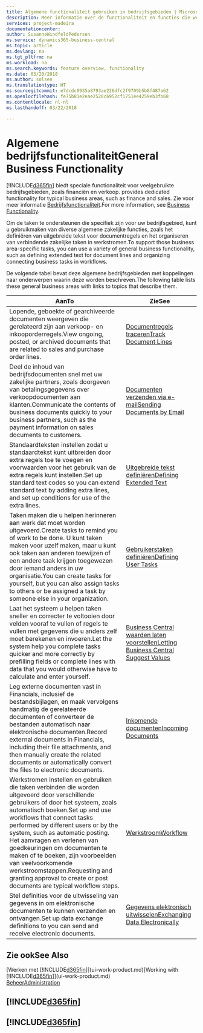 ```yaml
---
title: Algemene functionaliteit gebruiken in bedrijfsgebieden | Microsoft Docs
description: Meer informatie over de functionaliteit en functies die worden gebruikt in bedrijfsgebieden in Business Central.
services: project-madeira
documentationcenter: 
author: SusanneWindfeldPedersen
ms.service: dynamics365-business-central
ms.topic: article
ms.devlang: na
ms.tgt_pltfrm: na
ms.workload: na
ms.search.keywords: feature overview, functionality
ms.date: 03/20/2018
ms.author: solsen
ms.translationtype: HT
ms.sourcegitcommit: e7dcdc0935a8793ae226dfc2f9709b5b8f487a62
ms.openlocfilehash: fe75b81e2eae2520c6952cf1751ee4259eb3fb68
ms.contentlocale: nl-nl
ms.lasthandoff: 03/22/2018

---
```

# <a name="general-business-functionality"></a><span data-ttu-id="ff43d-103">Algemene bedrijfsfunctionaliteit</span><span class="sxs-lookup"><span data-stu-id="ff43d-103">General Business Functionality</span></span>
[!INCLUDE[d365fin](includes/d365fin_md.md)]<span data-ttu-id="ff43d-104"> biedt speciale functionaliteit voor veelgebruikte bedrijfsgebieden, zoals financiën en verkoop.</span><span class="sxs-lookup"><span data-stu-id="ff43d-104"> provides dedicated functionality for typical business areas, such as finance and sales.</span></span> <span data-ttu-id="ff43d-105">Zie voor meer informatie [Bedrijfsfunctionaliteit](across-business-functionality.md).</span><span class="sxs-lookup"><span data-stu-id="ff43d-105">For more information, see [Business Functionality](across-business-functionality.md).</span></span>

<span data-ttu-id="ff43d-106">Om de taken te ondersteunen die specifiek zijn voor uw bedrijfsgebied, kunt u gebruikmaken van diverse algemene zakelijke functies, zoals het definiëren van uitgebreide tekst voor documentregels en het organiseren van verbindende zakelijke taken in werkstromen.</span><span class="sxs-lookup"><span data-stu-id="ff43d-106">To support those business area-specific tasks, you can use a variety of general business functionality, such as defining extended text for document lines and organizing connecting business tasks in workflows.</span></span>

<span data-ttu-id="ff43d-107">De volgende tabel bevat deze algemene bedrijfsgebieden met koppelingen naar onderwerpen waarin deze worden beschreven.</span><span class="sxs-lookup"><span data-stu-id="ff43d-107">The following table lists these general business areas with links to topics that describe them.</span></span>

| <span data-ttu-id="ff43d-108">Aan</span><span class="sxs-lookup"><span data-stu-id="ff43d-108">To</span></span> | <span data-ttu-id="ff43d-109">Zie</span><span class="sxs-lookup"><span data-stu-id="ff43d-109">See</span></span> |
| --- | --- |
|<span data-ttu-id="ff43d-110">Lopende, geboekte of gearchiveerde documenten weergeven die gerelateerd zijn aan verkoop- en inkooporderregels.</span><span class="sxs-lookup"><span data-stu-id="ff43d-110">View ongoing, posted, or archived documents that are related to sales and purchase order lines.</span></span>|[<span data-ttu-id="ff43d-111">Documentregels traceren</span><span class="sxs-lookup"><span data-stu-id="ff43d-111">Track Document Lines</span></span>](across-how-to-track-document-lines.md)|
| <span data-ttu-id="ff43d-112">Deel de inhoud van bedrijfsdocumenten snel met uw zakelijke partners, zoals doorgeven van betalingsgegevens over verkoopdocumenten aan klanten.</span><span class="sxs-lookup"><span data-stu-id="ff43d-112">Communicate the contents of business documents quickly to your business partners, such as the payment information on sales documents to customers.</span></span> |[<span data-ttu-id="ff43d-113">Documenten verzenden via e-mail</span><span class="sxs-lookup"><span data-stu-id="ff43d-113">Sending Documents by Email</span></span>](ui-how-send-documents-email.md) |
| <span data-ttu-id="ff43d-114">Standaardteksten instellen zodat u standaardtekst kunt uitbreiden door extra regels toe te voegen en voorwaarden voor het gebruik van de extra regels kunt instellen.</span><span class="sxs-lookup"><span data-stu-id="ff43d-114">Set up standard text codes so you can extend standard text by adding extra lines, and set up conditions for use of the extra lines.</span></span> |[<span data-ttu-id="ff43d-115">Uitgebreide tekst definiëren</span><span class="sxs-lookup"><span data-stu-id="ff43d-115">Defining Extended Text</span></span>](ui-how-define-ext-text.md) |
|<span data-ttu-id="ff43d-116">Taken maken die u helpen herinneren aan werk dat moet worden uitgevoerd.</span><span class="sxs-lookup"><span data-stu-id="ff43d-116">Create tasks to remind you of work to be done.</span></span> <span data-ttu-id="ff43d-117">U kunt taken maken voor uzelf maken, maar u kunt ook taken aan anderen toewijzen of een andere taak krijgen toegewezen door iemand anders in uw organisatie.</span><span class="sxs-lookup"><span data-stu-id="ff43d-117">You can create tasks for yourself, but you can also assign tasks to others or be assigned a task by someone else in your organization.</span></span>|[<span data-ttu-id="ff43d-118">Gebruikerstaken definiëren</span><span class="sxs-lookup"><span data-stu-id="ff43d-118">Defining User Tasks</span></span>](across-user-tasks.md)|
|<span data-ttu-id="ff43d-119">Laat het systeem u helpen taken sneller en correcter te voltooien door velden vooraf te vullen of regels te vullen met gegevens die u anders zelf moet berekenen en invoeren.</span><span class="sxs-lookup"><span data-stu-id="ff43d-119">Let the system help you complete tasks quicker and more correctly by prefilling fields or complete lines with data that you would otherwise have to calculate and enter yourself.</span></span>|[<span data-ttu-id="ff43d-120">Business Central waarden laten voorstellen</span><span class="sxs-lookup"><span data-stu-id="ff43d-120">Letting Business Central Suggest Values</span></span>](ui-let-system-suggest-values.md)|
|<span data-ttu-id="ff43d-121">Leg externe documenten vast in Financials, inclusief de bestandsbijlagen, en maak vervolgens handmatig de gerelateerde documenten of converteer de bestanden automatisch naar elektronische documenten.</span><span class="sxs-lookup"><span data-stu-id="ff43d-121">Record external documents in Financials, including their file attachments, and then manually create the related documents or automatically convert the files to electronic documents.</span></span>|[<span data-ttu-id="ff43d-122">Inkomende documenten</span><span class="sxs-lookup"><span data-stu-id="ff43d-122">Incoming Documents</span></span>](across-income-documents.md)|
|<span data-ttu-id="ff43d-123">Werkstromen instellen en gebruiken die taken verbinden die worden uitgevoerd door verschillende gebruikers of door het systeem, zoals automatisch boeken.</span><span class="sxs-lookup"><span data-stu-id="ff43d-123">Set up and use workflows that connect tasks performed by different users or by the system, such as automatic posting.</span></span> <span data-ttu-id="ff43d-124">Het aanvragen en verlenen van goedkeuringen om documenten te maken of te boeken, zijn voorbeelden van veelvoorkomende werkstroomstappen.</span><span class="sxs-lookup"><span data-stu-id="ff43d-124">Requesting and granting approval to create or post documents are typical workflow steps.</span></span>|[<span data-ttu-id="ff43d-125">Werkstroom</span><span class="sxs-lookup"><span data-stu-id="ff43d-125">Workflow</span></span>](across-workflow.md)|
| <span data-ttu-id="ff43d-126">Stel definities voor de uitwisseling van gegevens in om elektronische documenten te kunnen verzenden en ontvangen.</span><span class="sxs-lookup"><span data-stu-id="ff43d-126">Set up data exchange definitions to you can send and receive electronic documents.</span></span> |[<span data-ttu-id="ff43d-127">Gegevens elektronisch uitwisselen</span><span class="sxs-lookup"><span data-stu-id="ff43d-127">Exchanging Data Electronically</span></span>](across-data-exchange.md) |

## <a name="see-also"></a><span data-ttu-id="ff43d-128">Zie ook</span><span class="sxs-lookup"><span data-stu-id="ff43d-128">See Also</span></span>
<span data-ttu-id="ff43d-129">[Werken met [!INCLUDE[d365fin](includes/d365fin_md.md)]](ui-work-product.md)</span><span class="sxs-lookup"><span data-stu-id="ff43d-129">[Working with [!INCLUDE[d365fin](includes/d365fin_md.md)]](ui-work-product.md)</span></span>  
[<span data-ttu-id="ff43d-130">Beheer</span><span class="sxs-lookup"><span data-stu-id="ff43d-130">Administration</span></span>](admin-setup-and-administration.md)

## [!INCLUDE[d365fin](includes/free_trial_md.md)]  
## [!INCLUDE[d365fin](includes/training_link_md.md)]

